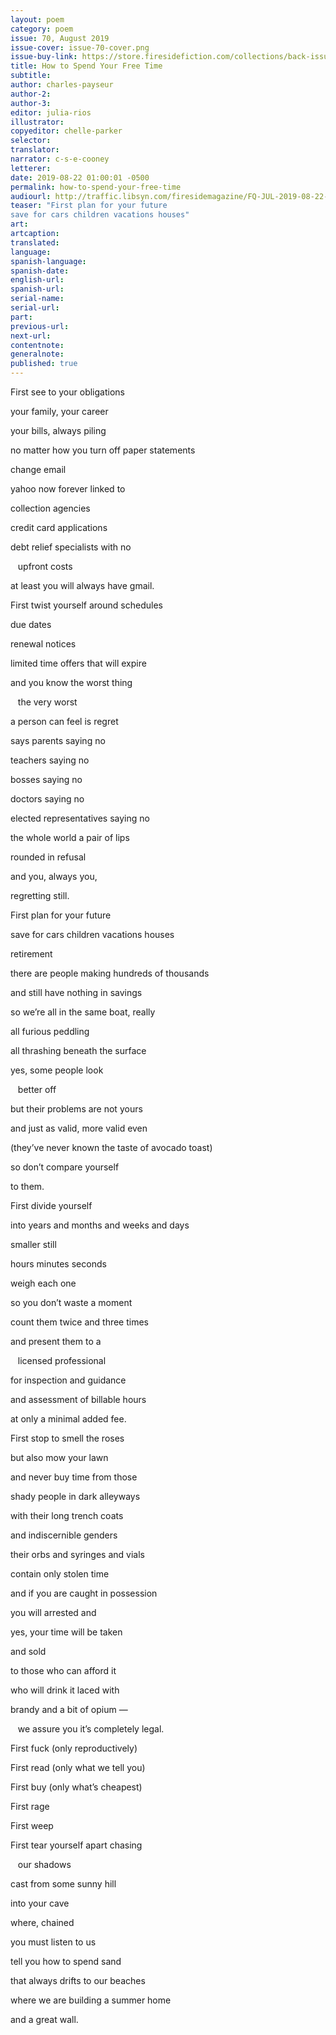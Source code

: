 ```yaml
---
layout: poem
category: poem
issue: 70, August 2019
issue-cover: issue-70-cover.png
issue-buy-link: https://store.firesidefiction.com/collections/back-issues/products/fireside-magazine-issue-70-august-2019
title: How to Spend Your Free Time
subtitle:
author: charles-payseur
author-2:
author-3:
editor: julia-rios
illustrator:
copyeditor: chelle-parker
selector:
translator:
narrator: c-s-e-cooney
letterer:
date: 2019-08-22 01:00:01 -0500
permalink: how-to-spend-your-free-time
audiourl: http://traffic.libsyn.com/firesidemagazine/FQ-JUL-2019-08-22-How_to_Spend_Your_Free_Time.mp3
teaser: "First plan for your future
save for cars children vacations houses"
art:
artcaption:
translated:
language:
spanish-language:
spanish-date:
english-url:
spanish-url:
serial-name:
serial-url:
part:
previous-url:
next-url:
contentnote:
generalnote:
published: true
---
```


First see to your obligations

your family, your career

your bills, always piling

no matter how you turn off paper statements

change email

yahoo now forever linked to

collection agencies

credit card applications

debt relief specialists with no

&nbsp;&nbsp;&nbsp;upfront costs

at least you will always have gmail.


First twist yourself around schedules

due dates

renewal notices

limited time offers that will expire

and you know the worst thing

&nbsp;&nbsp;&nbsp;the very worst

a person can feel is regret

says parents saying no

teachers saying no

bosses saying no

doctors saying no

elected representatives saying no

the whole world a pair of lips

rounded in refusal

and you, always you,

regretting still.


First plan for your future

save for cars children vacations houses

retirement

there are people making hundreds of thousands

and still have nothing in savings

so we’re all in the same boat, really

all furious peddling

all thrashing beneath the surface

yes, some people look

&nbsp;&nbsp;&nbsp;better off

but their problems are not yours

and just as valid, more valid even

(they’ve never known the taste of avocado toast)

so don’t compare yourself

to them.


First divide yourself

into years and months and weeks and days

smaller still

hours minutes seconds

weigh each one

so you don’t waste a moment

count them twice and three times

and present them to a

&nbsp;&nbsp;&nbsp;licensed professional

for inspection and guidance

and assessment of billable hours

at only a minimal added fee.


First stop to smell the roses

but also mow your lawn

and never buy time from those

shady people in dark alleyways

with their long trench coats

and indiscernible genders

their orbs and syringes and vials

contain only stolen time

and if you are caught in possession

you will arrested and

yes, your time will be taken

and sold

to those who can afford it

who will drink it laced with

brandy and a bit of opium —

&nbsp;&nbsp;&nbsp;we assure you it’s completely legal.


First fuck (only reproductively)

First read (only what we tell you)

First buy (only what’s cheapest)

First rage

First weep

First tear yourself apart chasing

&nbsp;&nbsp;&nbsp;our shadows

cast from some sunny hill

into your cave

where, chained

you must listen to us

tell you how to spend sand

that always drifts to our beaches

where we are building a summer home

and a great wall.
